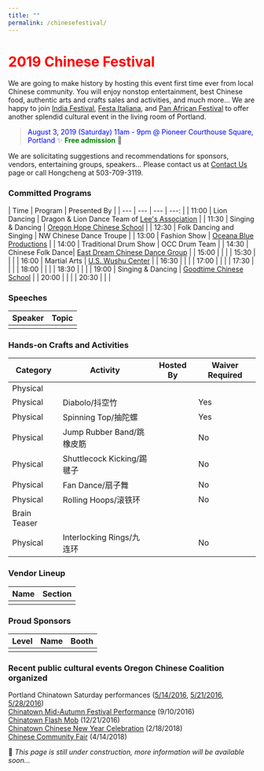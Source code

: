 ```yaml
---
title: ""
permalink: /chinesefestival/
---
```


# <span style="color:red">**2019 Chinese Festival**</span>

We are going to make history by hosting this event first time ever from local Chinese community. You will enjoy nonstop entertainment, best Chinese food, authentic arts and crafts sales and activities, and much more... We are happy to join [India Festival](http://www.icaportland.org/), [Festa Italiana](https://www.festa-italiana.org/), and [Pan African Festival](http://www.panafricanfestivalor.org/) to offer another splendid cultural event in the living room of Portland.

> <span style="color:blue">August 3, 2019 (Saturday) 11am - 9pm @ Pioneer Courthouse Square, Portland</span>   :sparkles: <span style="color:green"> **Free admission**</span> :tada:

We are solicitating suggestions and recommendations for sponsors, vendors, entertaining groups, speakers... Please contact us at [Contact Us](http://pdxchinese.org/contact/) page or call Hongcheng at 503-709-3119.

### Committed Programs

| Time | Program | Presented By |
| --- | --- | --- | ---: |
| 11:00 | Lion Dancing | Dragon & Lion Dance Team of [Lee's Association](http://www.leeondong.org/) |
| 11:30 | Singing & Dancing | [Oregon Hope Chinese School](http://www.oregon-hope.org) |
| 12:30 | Folk Dancing and Singing | NW Chinese Dance Troupe |
| 13:00 | Fashion Show | [Oceana Blue Productions](http://oceanablueusa.com/) |
| 14:00 | Traditional Drum Show | OCC Drum Team |
| 14:30 | Chinese Folk Dance| [East Dream Chinese Dance Group](http://www.eastdreamdance.org/index.html) |
| 15:00 | | |
| 15:30 | | |
| 16:00 | Martial Arts | [U.S. Wushu Center](https://uswushu.com/) |
| 16:30 | | |
| 17:00 | | |
| 17:30 | | |
| 18:00 | | |
| 18:30 | | |
| 19:00 | Singing & Dancing | [Goodtime Chinese School](http://www.goodtimechineseschool.org/) |
| 20:00 | | |
| 20:30 | | |

### Speeches

| Speaker | Topic |
| --- | --- |
| | |

### Hands-on Crafts and Activities

| Category | Activity | Hosted By | Waiver Required |
| --- | --- | --- | --- |
| Physical |
| Physical | Diabolo/抖空竹 | | Yes |
| Physical | Spinning Top/抽陀螺 | | Yes |
| Physical | Jump Rubber Band/跳橡皮筋 | | No |
| Physical | Shuttlecock Kicking/踢毽子 | | No |
| Physical | Fan Dance/扇子舞 | | No |
| Physical | Rolling Hoops/滚铁环 | | No |
| Brain Teaser |
| Physical | Interlocking Rings/九连环 | | No |





### Vendor Lineup

| Name | Section |
| --- | --- |
| | |

### Proud Sponsors

| Level | Name | Booth |
| --- | --- | --- |
| | | |

### Recent public cultural events Oregon Chinese Coalition organized

Portland Chinatown Saturday performances ([5/14/2016](http://pdxchinese.org/chinatown/2016-05-14-saturday-performance/), [5/21/2016](http://pdxchinese.org/chinatown/2016-05-21-saturday-performance/), [5/28/2016](http://pdxchinese.org/chinatown/2016-05-28-saturday-performance/))  
[Chinatown Mid-Autumn Festival Performance](http://pdxchinese.org/chinatown/2016-09-10-saturday-performance/) (9/10/2016)  
[Chinatown Flash Mob](http://pdxchinese.org/chinatown/2016-12-21-flash-mob/) (12/21/2016)  
[Chinatown Chinese New Year Celebration](http://pdxchinese.org/new-year-summary-2018/) (2/18/2018)  
[Chinese Community Fair](http://pdxchinese.org/2018-community-fair-summary/) (4/14/2018)  

:hammer: *This page is still under construction, more information will be available soon...*
